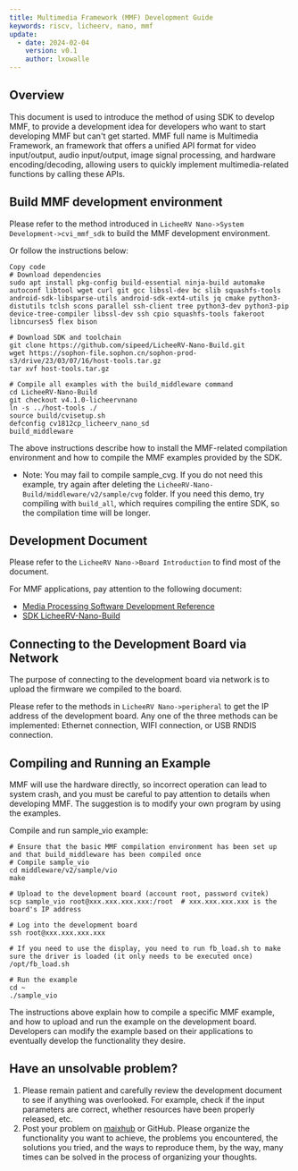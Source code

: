 ```yaml
---
title: Multimedia Framework (MMF) Development Guide
keywords: riscv, licheerv, nano, mmf
update:
  - date: 2024-02-04
    version: v0.1
    author: lxowalle
---
```


## Overview
This document is used to introduce the method of using SDK to develop MMF, to provide a development idea for developers who want to start developing MMF but can't get started.
MMF full name is Multimedia Framework, an framework that offers a unified API format for video input/output, audio input/output, image signal processing, and hardware encoding/decoding, allowing users to quickly implement multimedia-related functions by calling these APIs.

## Build MMF development environment
Please refer to the method introduced in `LicheeRV Nano->System Development->cvi_mmf_sdk` to build the MMF development environment.

Or follow the instructions below:

```shell
Copy code
# Download dependencies
sudo apt install pkg-config build-essential ninja-build automake autoconf libtool wget curl git gcc libssl-dev bc slib squashfs-tools android-sdk-libsparse-utils android-sdk-ext4-utils jq cmake python3-distutils tclsh scons parallel ssh-client tree python3-dev python3-pip device-tree-compiler libssl-dev ssh cpio squashfs-tools fakeroot libncurses5 flex bison

# Download SDK and toolchain
git clone https://github.com/sipeed/LicheeRV-Nano-Build.git
wget https://sophon-file.sophon.cn/sophon-prod-s3/drive/23/03/07/16/host-tools.tar.gz
tar xvf host-tools.tar.gz

# Compile all examples with the build_middleware command
cd LicheeRV-Nano-Build
git checkout v4.1.0-licheervnano
ln -s ../host-tools ./
source build/cvisetup.sh
defconfig cv1812cp_licheerv_nano_sd
build_middleware
```

The above instructions describe how to install the MMF-related compilation environment and how to compile the MMF examples provided by the SDK.

- Note: You may fail to compile sample_cvg. If you do not need this example, try again after deleting the `LicheeRV-Nano-Build/middleware/v2/sample/cvg` folder. If you need this demo, try compiling with `build_all`, which requires compiling the entire SDK, so the compilation time will be longer.
## Development Document
Please refer to the `LicheeRV Nano->Board Introduction` to find most of the document.

For MMF applications, pay attention to the following document:

- [Media Processing Software Development Reference](https://doc.sophgo.com/cvitek-develop-docs/master/docs_latest_release/CV180x_CV181x/en/01.software/MPI/Media_Processing_Software_Development_Reference/build/html/index.html)
- [SDK LicheeRV-Nano-Build](https://github.com/sipeed/LicheeRV-Nano-Build)

## Connecting to the Development Board via Network
The purpose of connecting to the development board via network is to upload the firmware we compiled to the board.

Please refer to the methods in `LicheeRV Nano->peripheral` to get the IP address of the development board. Any one of the three methods can be implemented: Ethernet connection, WIFI connection, or USB RNDIS connection.

## Compiling and Running an Example
MMF will use the hardware directly, so incorrect operation can lead to system crash, and you must be careful to pay attention to details when developing MMF. The suggestion is to modify your own program by using the examples.

Compile and run sample_vio example:

```shell
# Ensure that the basic MMF compilation environment has been set up and that build_middleware has been compiled once
# Compile sample_vio
cd middleware/v2/sample/vio
make

# Upload to the development board (account root, password cvitek)
scp sample_vio root@xxx.xxx.xxx.xxx:/root  # xxx.xxx.xxx.xxx is the board's IP address

# Log into the development board
ssh root@xxx.xxx.xxx.xxx

# If you need to use the display, you need to run fb_load.sh to make sure the driver is loaded (it only needs to be executed once)
/opt/fb_load.sh

# Run the example
cd ~
./sample_vio
```
The instructions above explain how to compile a specific MMF example, and how to upload and run the example on the development board. Developers can modify the example based on their applications to eventually develop the functionality they desire.

## Have an unsolvable problem?
1. Please remain patient and carefully review the development document to see if anything was overlooked. For example, check if the input parameters are correct, whether resources have been properly released, etc.
2. Post your problem on [maixhub](https://maixhub.com/discussion) or GitHub. Please organize the functionality you want to achieve, the problems you encountered, the solutions you tried, and the ways to reproduce them, by the way, many times can be solved in the process of organizing your thoughts.